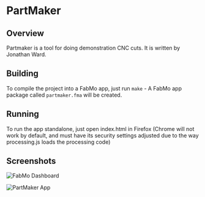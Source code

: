 # PartMaker

## Overview
Partmaker is a tool for doing demonstration CNC cuts.  It is written by Jonathan Ward.

## Building
To compile the project into a FabMo app, just run `make` - A FabMo app package called `partmaker.fma` will be created.

## Running
To run the app standalone, just open index.html in Firefox (Chrome will not work by default, and must have its security settings adjusted due to the way processing.js loads the processing code)

## Screenshots

![FabMo Dashboard](https://raw.github.com/FabMo/fabmo-partmaker-app/master/doc/dashboard.png)

![PartMaker App](https://raw.github.com/FabMo/fabmo-partmaker-app/master/doc/app.png)
